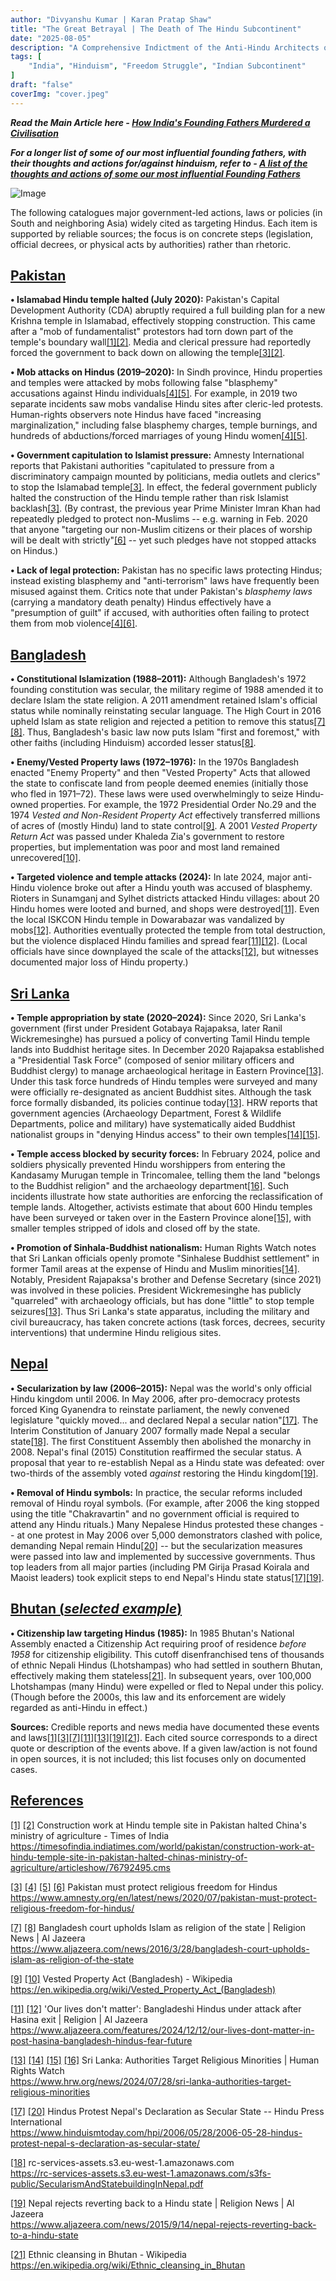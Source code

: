 ```yaml
---
author: "Divyanshu Kumar | Karan Pratap Shaw"
title: "The Great Betrayal | The Death of The Hindu Subcontinent"
date: "2025-08-05"
description: "A Comprehensive Indictment of the Anti-Hindu Architects of Modern India"
tags: [
    "India", "Hinduism", "Freedom Struggle", "Indian Subcontinent"
]
draft: "false"
coverImg: "cover.jpeg"
---
```


***Read the Main Article here - [How India's Founding Fathers Murdered a Civilisation](https://vicharamanjari.onrender.com/posts/our_founding_fathers/)***

***For a longer list of some of our most influential founding fathers, with their thoughts and actions for/against hinduism, refer to - [A list of the thoughts and actions of some our most influential Founding Fathers](https://vicharamanjari.onrender.com/posts/all_founding_fathers/)***

![Image](cover.jpeg)


The following catalogues major government-led actions, laws or policies (in South and neighboring Asia) widely cited as targeting Hindus. Each item is supported by reliable sources; the focus is on concrete steps (legislation, official decrees, or physical acts by authorities) rather than rhetoric.

## <u>Pakistan</u>

**• Islamabad Hindu temple halted (July 2020):** Pakistan's Capital Development Authority (CDA) abruptly required a full building plan for a new Krishna temple in Islamabad, effectively stopping construction. This came after a "mob of fundamentalist" protestors had torn down part of the temple's boundary wall[[1]](https://timesofindia.indiatimes.com/world/pakistan/construction-work-at-hindu-temple-site-in-pakistan-halted-chinas-ministry-of-agriculture/articleshow/76792495.cms#:~:text=ISLAMABAD%3A%20The%20Islamabad%20Hindu%20Panchayat,apparently%20referring%20to%20the%20attack)[[2]](https://timesofindia.indiatimes.com/world/pakistan/construction-work-at-hindu-temple-site-in-pakistan-halted-chinas-ministry-of-agriculture/articleshow/76792495.cms#:~:text=There%20weren%E2%80%99t%20too%20many%20details,approach%20the%20CDA%20on%20Monday). Media and clerical pressure had reportedly forced the government to back down on allowing the temple[[3]](https://www.amnesty.org/en/latest/news/2020/07/pakistan-must-protect-religious-freedom-for-hindus/#:~:text=The%20human%20rights%20organization%E2%80%99s%20call,torn%20down%20by%20a%20mob)[[2]](https://timesofindia.indiatimes.com/world/pakistan/construction-work-at-hindu-temple-site-in-pakistan-halted-chinas-ministry-of-agriculture/articleshow/76792495.cms#:~:text=There%20weren%E2%80%99t%20too%20many%20details,approach%20the%20CDA%20on%20Monday).

**• Mob attacks on Hindus (2019–2020):** In Sindh province, Hindu properties and temples were attacked by mobs following false "blasphemy" accusations against Hindu individuals[[4]](https://www.amnesty.org/en/latest/news/2020/07/pakistan-must-protect-religious-freedom-for-hindus/#:~:text=The%20destruction%20of%20the%20Hindu,hundreds%20of%20young%20Hindu%20women)[[5]](https://www.amnesty.org/en/latest/news/2020/07/pakistan-must-protect-religious-freedom-for-hindus/#:~:text=forced%20marriage%20of%20hundreds%20of,young%20Hindu%20women). For example, in 2019 two separate incidents saw mobs vandalise Hindu sites after cleric-led protests. Human-rights observers note Hindus have faced "increasing marginalization," including false blasphemy charges, temple burnings, and hundreds of abductions/forced marriages of young Hindu women[[4]](https://www.amnesty.org/en/latest/news/2020/07/pakistan-must-protect-religious-freedom-for-hindus/#:~:text=The%20destruction%20of%20the%20Hindu,hundreds%20of%20young%20Hindu%20women)[[5]](https://www.amnesty.org/en/latest/news/2020/07/pakistan-must-protect-religious-freedom-for-hindus/#:~:text=forced%20marriage%20of%20hundreds%20of,young%20Hindu%20women).

**• Government capitulation to Islamist pressure:** Amnesty International reports that Pakistani authorities "capitulated to pressure from a discriminatory campaign mounted by politicians, media outlets and clerics" to stop the Islamabad temple[[3]](https://www.amnesty.org/en/latest/news/2020/07/pakistan-must-protect-religious-freedom-for-hindus/#:~:text=The%20human%20rights%20organization%E2%80%99s%20call,torn%20down%20by%20a%20mob). In effect, the federal government publicly halted the construction of the Hindu temple rather than risk Islamist backlash[[3]](https://www.amnesty.org/en/latest/news/2020/07/pakistan-must-protect-religious-freedom-for-hindus/#:~:text=The%20human%20rights%20organization%E2%80%99s%20call,torn%20down%20by%20a%20mob). (By contrast, the previous year Prime Minister Imran Khan had repeatedly pledged to protect non-Muslims -- e.g. warning in Feb. 2020 that anyone "targeting our non-Muslim citizens or their places of worship will be dealt with strictly"[[6]](https://www.amnesty.org/en/latest/news/2020/07/pakistan-must-protect-religious-freedom-for-hindus/#:~:text=Prime%20Minister%20Imran%20Khan%20has,%E2%80%9D) -- yet such pledges have not stopped attacks on Hindus.)

**• Lack of legal protection:** Pakistan has no specific laws protecting Hindus; instead existing blasphemy and "anti-terrorism" laws have frequently been misused against them. Critics note that under Pakistan's *blasphemy laws* (carrying a mandatory death penalty) Hindus effectively have a "presumption of guilt" if accused, with authorities often failing to protect them from mob violence[[4]](https://www.amnesty.org/en/latest/news/2020/07/pakistan-must-protect-religious-freedom-for-hindus/#:~:text=The%20destruction%20of%20the%20Hindu,hundreds%20of%20young%20Hindu%20women)[[6]](https://www.amnesty.org/en/latest/news/2020/07/pakistan-must-protect-religious-freedom-for-hindus/#:~:text=Prime%20Minister%20Imran%20Khan%20has,%E2%80%9D).

## <u>Bangladesh</u>

**• Constitutional Islamization (1988–2011):** Although Bangladesh's 1972 founding constitution was secular, the military regime of 1988 amended it to declare Islam the state religion. A 2011 amendment retained Islam's official status while nominally reinstating secular language. The High Court in 2016 upheld Islam as state religion and rejected a petition to remove this status[[7]](https://www.aljazeera.com/news/2016/3/28/bangladesh-court-upholds-islam-as-religion-of-the-state#:~:text=Dhaka%2C%20Bangladesh%20%E2%80%93%20%C2%A0Bangladesh%E2%80%99s%20High,majority%20South%20Asian%20nation)[[8]](https://www.aljazeera.com/news/2016/3/28/bangladesh-court-upholds-islam-as-religion-of-the-state#:~:text=Further%20impetus%20to%20challenge%20the,%E2%80%9Cequal%20status%E2%80%9D%20of%20other%20religions). Thus, Bangladesh's basic law now puts Islam "first and foremost," with other faiths (including Hinduism) accorded lesser status[[8]](https://www.aljazeera.com/news/2016/3/28/bangladesh-court-upholds-islam-as-religion-of-the-state#:~:text=Further%20impetus%20to%20challenge%20the,%E2%80%9Cequal%20status%E2%80%9D%20of%20other%20religions).

**• Enemy/Vested Property laws (1972–1976):** In the 1970s Bangladesh enacted "Enemy Property" and then "Vested Property" Acts that allowed the state to confiscate land from people deemed enemies (initially those who fled in 1971–72). These laws were used overwhelmingly to seize Hindu-owned properties. For example, the 1972 Presidential Order No.29 and the 1974 *Vested and Non-Resident Property Act* effectively transferred millions of acres of (mostly Hindu) land to state control[[9]](https://en.wikipedia.org/wiki/Vested_Property_Act_(Bangladesh)#:~:text=,XCIII%20of%201976). A 2001 *Vested Property Return Act* was passed under Khaleda Zia's government to restore properties, but implementation was poor and most land remained unrecovered[[10]](https://en.wikipedia.org/wiki/Vested_Property_Act_(Bangladesh)#:~:text=Properties%20Return%20Act%20,Zia%20government%20from%202001%20to).

**• Targeted violence and temple attacks (2024):** In late 2024, major anti-Hindu violence broke out after a Hindu youth was accused of blasphemy. Rioters in Sunamganj and Sylhet districts attacked Hindu villages: about 20 Hindu homes were looted and burned, and shops were destroyed[[11]](https://www.aljazeera.com/features/2024/12/12/our-lives-dont-matter-in-post-hasina-bangladesh-hindus-fear-future#:~:text=Stepping%20outside%2C%20he%20saw%20people,%E2%80%9D). Even the local ISKCON Hindu temple in Dowarabazar was vandalized by mobs[[12]](https://www.aljazeera.com/features/2024/12/12/our-lives-dont-matter-in-post-hasina-bangladesh-hindus-fear-future#:~:text=Image%3A%20In%20the%20Dowerbazar%2C%20the,Mehedi%20Hasan%20Marof%2FAl%20Jazeera). Authorities eventually protected the temple from total destruction, but the violence displaced Hindu families and spread fear[[11]](https://www.aljazeera.com/features/2024/12/12/our-lives-dont-matter-in-post-hasina-bangladesh-hindus-fear-future#:~:text=Stepping%20outside%2C%20he%20saw%20people,%E2%80%9D)[[12]](https://www.aljazeera.com/features/2024/12/12/our-lives-dont-matter-in-post-hasina-bangladesh-hindus-fear-future#:~:text=Image%3A%20In%20the%20Dowerbazar%2C%20the,Mehedi%20Hasan%20Marof%2FAl%20Jazeera). (Local officials have since downplayed the scale of the attacks[[12]](https://www.aljazeera.com/features/2024/12/12/our-lives-dont-matter-in-post-hasina-bangladesh-hindus-fear-future#:~:text=Image%3A%20In%20the%20Dowerbazar%2C%20the,Mehedi%20Hasan%20Marof%2FAl%20Jazeera), but witnesses documented major loss of Hindu property.)

## <u>Sri Lanka</u>

**• Temple appropriation by state (2020–2024):** Since 2020, Sri Lanka's government (first under President Gotabaya Rajapaksa, later Ranil Wickremesinghe) has pursued a policy of converting Tamil Hindu temple lands into Buddhist heritage sites. In December 2020 Rajapaksa established a "Presidential Task Force" (composed of senior military officers and Buddhist clergy) to manage archaeological heritage in Eastern Province[[13]](https://www.hrw.org/news/2024/07/28/sri-lanka-authorities-target-religious-minorities#:~:text=The%20campaign%20to%20redesignate%20Tamil,Rajapaksa%E2%80%99s%20successor%2C%20President%20Ranil%20Wickremesinghe). Under this task force hundreds of Hindu temples were surveyed and many were officially re-designated as ancient Buddhist sites. Although the task force formally disbanded, its policies continue today[[13]](https://www.hrw.org/news/2024/07/28/sri-lanka-authorities-target-religious-minorities#:~:text=The%20campaign%20to%20redesignate%20Tamil,Rajapaksa%E2%80%99s%20successor%2C%20President%20Ranil%20Wickremesinghe). HRW reports that government agencies (Archaeology Department, Forest & Wildlife Departments, police and military) have systematically aided Buddhist nationalist groups in "denying Hindus access" to their own temples[[14]](https://www.hrw.org/news/2024/07/28/sri-lanka-authorities-target-religious-minorities#:~:text=,to%20property%20and%20religious%20freedom)[[15]](https://www.hrw.org/news/2024/07/28/sri-lanka-authorities-target-religious-minorities#:~:text=Activists%20estimate%20that%20the%20government%E2%80%99s%C2%A0Department,and%20deny%20access%20to%20lands).

**• Temple access blocked by security forces:** In February 2024, police and soldiers physically prevented Hindu worshippers from entering the Kandasamy Murugan temple in Trincomalee, telling them the land "belongs to the Buddhist religion" and the archaeology department[[16]](https://www.hrw.org/news/2024/07/28/sri-lanka-authorities-target-religious-minorities#:~:text=On%20February%2023%2C%20police%20and,%E2%80%9D). Such incidents illustrate how state authorities are enforcing the reclassification of temple lands. Altogether, activists estimate that about 600 Hindu temples have been surveyed or taken over in the Eastern Province alone[[15]](https://www.hrw.org/news/2024/07/28/sri-lanka-authorities-target-religious-minorities#:~:text=Activists%20estimate%20that%20the%20government%E2%80%99s%C2%A0Department,and%20deny%20access%20to%20lands), with smaller temples stripped of idols and closed off by the state.

**• Promotion of Sinhala-Buddhist nationalism:** Human Rights Watch notes that Sri Lankan officials openly promote "Sinhalese Buddhist settlement" in former Tamil areas at the expense of Hindu and Muslim minorities[[14]](https://www.hrw.org/news/2024/07/28/sri-lanka-authorities-target-religious-minorities#:~:text=,to%20property%20and%20religious%20freedom). Notably, President Rajapaksa's brother and Defense Secretary (since 2021) was involved in these policies. President Wickremesinghe has publicly "quarreled" with archaeology officials, but has done "little" to stop temple seizures[[13]](https://www.hrw.org/news/2024/07/28/sri-lanka-authorities-target-religious-minorities#:~:text=The%20campaign%20to%20redesignate%20Tamil,Rajapaksa%E2%80%99s%20successor%2C%20President%20Ranil%20Wickremesinghe). Thus Sri Lanka's state apparatus, including the military and civil bureaucracy, has taken concrete actions (task forces, decrees, security interventions) that undermine Hindu religious sites.

## <u>Nepal</u>

**• Secularization by law (2006–2015):** Nepal was the world's only official Hindu kingdom until 2006. In May 2006, after pro-democracy protests forced King Gyanendra to reinstate parliament, the newly convened legislature "quickly moved... and declared Nepal a secular nation"[[17]](https://www.hinduismtoday.com/hpi/2006/05/28/2006-05-28-hindus-protest-nepal-s-declaration-as-secular-state/#:~:text=Nepal%20be%20declared%20a%20Hindu,three%20weeks%20after%20announcing%20a). The Interim Constitution of January 2007 formally made Nepal a secular state[[18]](https://rc-services-assets.s3.eu-west-1.amazonaws.com/s3fs-public/SecularismAndStatebuildingInNepal.pdf#:~:text=the%20second%20People%E2%80%99s%20Movement%20forced,first%20meeting%20in%20May%202008). The first Constituent Assembly then abolished the monarchy in 2008. Nepal's final (2015) Constitution reaffirmed the secular status. A proposal that year to re-establish Nepal as a Hindu state was defeated: over two-thirds of the assembly voted *against* restoring the Hindu kingdom[[19]](https://www.aljazeera.com/news/2015/9/14/nepal-rejects-reverting-back-to-a-hindu-state#:~:text=Nepal%E2%80%99s%20Constituent%20Assembly%20has%20rejected,of%20the%20monarchy%20in%202008).

**• Removal of Hindu symbols:** In practice, the secular reforms included removal of Hindu royal symbols. (For example, after 2006 the king stopped using the title "Chakravartin" and no government official is required to attend any Hindu rituals.) Many Nepalese Hindus protested these changes -- at one protest in May 2006 over 5,000 demonstrators clashed with police, demanding Nepal remain Hindu[[20]](https://www.hinduismtoday.com/hpi/2006/05/28/2006-05-28-hindus-protest-nepal-s-declaration-as-secular-state/#:~:text=to%20in%20April%20of%20this,bowed%20to%20weeks%20of%20pro) -- but the secularization measures were passed into law and implemented by successive governments. Thus top leaders from all major parties (including PM Girija Prasad Koirala and Maoist leaders) took explicit steps to end Nepal's Hindu state status[[17]](https://www.hinduismtoday.com/hpi/2006/05/28/2006-05-28-hindus-protest-nepal-s-declaration-as-secular-state/#:~:text=Nepal%20be%20declared%20a%20Hindu,three%20weeks%20after%20announcing%20a)[[19]](https://www.aljazeera.com/news/2015/9/14/nepal-rejects-reverting-back-to-a-hindu-state#:~:text=Nepal%E2%80%99s%20Constituent%20Assembly%20has%20rejected,of%20the%20monarchy%20in%202008).

## <u>Bhutan (*selected example*)</u>

**• Citizenship law targeting Hindus (1985):** In 1985 Bhutan's National Assembly enacted a Citizenship Act requiring proof of residence *before 1958* for citizenship eligibility. This cutoff disenfranchised tens of thousands of ethnic Nepali Hindus (Lhotshampas) who had settled in southern Bhutan, effectively making them stateless[[21]](https://en.wikipedia.org/wiki/Ethnic_cleansing_in_Bhutan#:~:text=criteria%20for%20return,37). In subsequent years, over 100,000 Lhotshampas (many Hindu) were expelled or fled to Nepal under this policy. (Though before the 2000s, this law and its enforcement are widely regarded as anti-Hindu in effect.)

**Sources:** Credible reports and news media have documented these events and laws[[1]](https://timesofindia.indiatimes.com/world/pakistan/construction-work-at-hindu-temple-site-in-pakistan-halted-chinas-ministry-of-agriculture/articleshow/76792495.cms#:~:text=ISLAMABAD%3A%20The%20Islamabad%20Hindu%20Panchayat,apparently%20referring%20to%20the%20attack)[[3]](https://www.amnesty.org/en/latest/news/2020/07/pakistan-must-protect-religious-freedom-for-hindus/#:~:text=The%20human%20rights%20organization%E2%80%99s%20call,torn%20down%20by%20a%20mob)[[7]](https://www.aljazeera.com/news/2016/3/28/bangladesh-court-upholds-islam-as-religion-of-the-state#:~:text=Dhaka%2C%20Bangladesh%20%E2%80%93%20%C2%A0Bangladesh%E2%80%99s%20High,majority%20South%20Asian%20nation)[[11]](https://www.aljazeera.com/features/2024/12/12/our-lives-dont-matter-in-post-hasina-bangladesh-hindus-fear-future#:~:text=Stepping%20outside%2C%20he%20saw%20people,%E2%80%9D)[[13]](https://www.hrw.org/news/2024/07/28/sri-lanka-authorities-target-religious-minorities#:~:text=The%20campaign%20to%20redesignate%20Tamil,Rajapaksa%E2%80%99s%20successor%2C%20President%20Ranil%20Wickremesinghe)[[19]](https://www.aljazeera.com/news/2015/9/14/nepal-rejects-reverting-back-to-a-hindu-state#:~:text=Nepal%E2%80%99s%20Constituent%20Assembly%20has%20rejected,of%20the%20monarchy%20in%202008)[[21]](https://en.wikipedia.org/wiki/Ethnic_cleansing_in_Bhutan#:~:text=criteria%20for%20return,37). Each cited source corresponds to a direct quote or description of the events above. If a given law/action is not found in open sources, it is not included; this list focuses only on documented cases.

## <u>References</u>

[[1]](https://timesofindia.indiatimes.com/world/pakistan/construction-work-at-hindu-temple-site-in-pakistan-halted-chinas-ministry-of-agriculture/articleshow/76792495.cms#:~:text=ISLAMABAD%3A%20The%20Islamabad%20Hindu%20Panchayat,apparently%20referring%20to%20the%20attack) [[2]](https://timesofindia.indiatimes.com/world/pakistan/construction-work-at-hindu-temple-site-in-pakistan-halted-chinas-ministry-of-agriculture/articleshow/76792495.cms#:~:text=There%20weren%E2%80%99t%20too%20many%20details,approach%20the%20CDA%20on%20Monday) Construction work at Hindu temple site in Pakistan halted China's ministry of agriculture - Times of India  
https://timesofindia.indiatimes.com/world/pakistan/construction-work-at-hindu-temple-site-in-pakistan-halted-chinas-ministry-of-agriculture/articleshow/76792495.cms

[[3]](https://www.amnesty.org/en/latest/news/2020/07/pakistan-must-protect-religious-freedom-for-hindus/#:~:text=The%20human%20rights%20organization%E2%80%99s%20call,torn%20down%20by%20a%20mob) [[4]](https://www.amnesty.org/en/latest/news/2020/07/pakistan-must-protect-religious-freedom-for-hindus/#:~:text=The%20destruction%20of%20the%20Hindu,hundreds%20of%20young%20Hindu%20women) [[5]](https://www.amnesty.org/en/latest/news/2020/07/pakistan-must-protect-religious-freedom-for-hindus/#:~:text=forced%20marriage%20of%20hundreds%20of,young%20Hindu%20women) [[6]](https://www.amnesty.org/en/latest/news/2020/07/pakistan-must-protect-religious-freedom-for-hindus/#:~:text=Prime%20Minister%20Imran%20Khan%20has,%E2%80%9D) Pakistan must protect religious freedom for Hindus  
https://www.amnesty.org/en/latest/news/2020/07/pakistan-must-protect-religious-freedom-for-hindus/

[[7]](https://www.aljazeera.com/news/2016/3/28/bangladesh-court-upholds-islam-as-religion-of-the-state#:~:text=Dhaka%2C%20Bangladesh%20%E2%80%93%20%C2%A0Bangladesh%E2%80%99s%20High,majority%20South%20Asian%20nation) [[8]](https://www.aljazeera.com/news/2016/3/28/bangladesh-court-upholds-islam-as-religion-of-the-state#:~:text=Further%20impetus%20to%20challenge%20the,%E2%80%9Cequal%20status%E2%80%9D%20of%20other%20religions) Bangladesh court upholds Islam as religion of the state | Religion News | Al Jazeera  
https://www.aljazeera.com/news/2016/3/28/bangladesh-court-upholds-islam-as-religion-of-the-state

[[9]](https://en.wikipedia.org/wiki/Vested_Property_Act_(Bangladesh)#:~:text=,XCIII%20of%201976) [[10]](https://en.wikipedia.org/wiki/Vested_Property_Act_(Bangladesh)#:~:text=Properties%20Return%20Act%20,Zia%20government%20from%202001%20to) Vested Property Act (Bangladesh) - Wikipedia  
https://en.wikipedia.org/wiki/Vested_Property_Act_(Bangladesh)

[[11]](https://www.aljazeera.com/features/2024/12/12/our-lives-dont-matter-in-post-hasina-bangladesh-hindus-fear-future#:~:text=Stepping%20outside%2C%20he%20saw%20people,%E2%80%9D) [[12]](https://www.aljazeera.com/features/2024/12/12/our-lives-dont-matter-in-post-hasina-bangladesh-hindus-fear-future#:~:text=Image%3A%20In%20the%20Dowerbazar%2C%20the,Mehedi%20Hasan%20Marof%2FAl%20Jazeera) 'Our lives don't matter': Bangladeshi Hindus under attack after Hasina exit | Religion | Al Jazeera  
https://www.aljazeera.com/features/2024/12/12/our-lives-dont-matter-in-post-hasina-bangladesh-hindus-fear-future

[[13]](https://www.hrw.org/news/2024/07/28/sri-lanka-authorities-target-religious-minorities#:~:text=The%20campaign%20to%20redesignate%20Tamil,Rajapaksa%E2%80%99s%20successor%2C%20President%20Ranil%20Wickremesinghe) [[14]](https://www.hrw.org/news/2024/07/28/sri-lanka-authorities-target-religious-minorities#:~:text=,to%20property%20and%20religious%20freedom) [[15]](https://www.hrw.org/news/2024/07/28/sri-lanka-authorities-target-religious-minorities#:~:text=Activists%20estimate%20that%20the%20government%E2%80%99s%C2%A0Department,and%20deny%20access%20to%20lands) [[16]](https://www.hrw.org/news/2024/07/28/sri-lanka-authorities-target-religious-minorities#:~:text=On%20February%2023%2C%20police%20and,%E2%80%9D) Sri Lanka: Authorities Target Religious Minorities | Human Rights Watch  
https://www.hrw.org/news/2024/07/28/sri-lanka-authorities-target-religious-minorities

[[17]](https://www.hinduismtoday.com/hpi/2006/05/28/2006-05-28-hindus-protest-nepal-s-declaration-as-secular-state/#:~:text=Nepal%20be%20declared%20a%20Hindu,three%20weeks%20after%20announcing%20a) [[20]](https://www.hinduismtoday.com/hpi/2006/05/28/2006-05-28-hindus-protest-nepal-s-declaration-as-secular-state/#:~:text=to%20in%20April%20of%20this,bowed%20to%20weeks%20of%20pro) Hindus Protest Nepal's Declaration as Secular State -- Hindu Press International  
https://www.hinduismtoday.com/hpi/2006/05/28/2006-05-28-hindus-protest-nepal-s-declaration-as-secular-state/

[[18]](https://rc-services-assets.s3.eu-west-1.amazonaws.com/s3fs-public/SecularismAndStatebuildingInNepal.pdf#:~:text=the%20second%20People%E2%80%99s%20Movement%20forced,first%20meeting%20in%20May%202008) rc-services-assets.s3.eu-west-1.amazonaws.com  
https://rc-services-assets.s3.eu-west-1.amazonaws.com/s3fs-public/SecularismAndStatebuildingInNepal.pdf

[[19]](https://www.aljazeera.com/news/2015/9/14/nepal-rejects-reverting-back-to-a-hindu-state#:~:text=Nepal%E2%80%99s%20Constituent%20Assembly%20has%20rejected,of%20the%20monarchy%20in%202008) Nepal rejects reverting back to a Hindu state | Religion News | Al Jazeera  
https://www.aljazeera.com/news/2015/9/14/nepal-rejects-reverting-back-to-a-hindu-state

[[21]](https://en.wikipedia.org/wiki/Ethnic_cleansing_in_Bhutan#:~:text=criteria%20for%20return,37) Ethnic cleansing in Bhutan - Wikipedia  
https://en.wikipedia.org/wiki/Ethnic_cleansing_in_Bhutan
